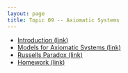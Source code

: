 ```yaml
---
layout: page
title: Topic 09 -- Axiomatic Systems
---
```


* [Introduction (link)](/math180fall2023/modules/axioms/introduction)
* [Models for Axiomatic Systems (link)](/math180fall2023/modules/axioms/models)
* [Russells Paradox (link)](/math180fall2023/modules/axioms/russell)
* [Homework (link)](/math180fall2023/modules/axioms/homework)


